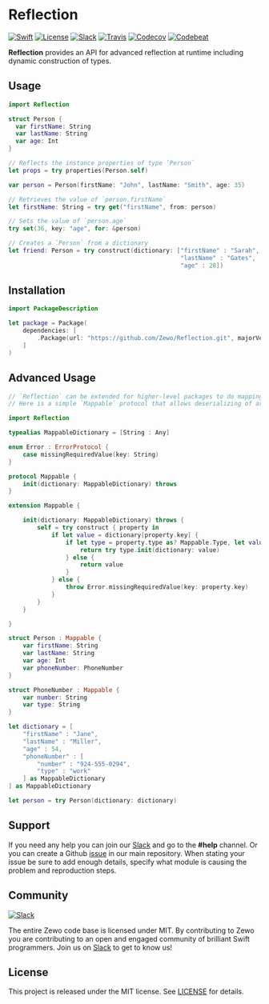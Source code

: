 # Reflection

[![Swift][swift-badge]][swift-url]
[![License][mit-badge]][mit-url]
[![Slack][slack-badge]][slack-url]
[![Travis][travis-badge]][travis-url]
[![Codecov][codecov-badge]][codecov-url]
[![Codebeat][codebeat-badge]][codebeat-url]

**Reflection** provides an API for advanced reflection at runtime including dynamic construction of types.

## Usage

```swift
import Reflection

struct Person {
  var firstName: String
  var lastName: String
  var age: Int
}

// Reflects the instance properties of type `Person`
let props = try properties(Person.self)

var person = Person(firstName: "John", lastName: "Smith", age: 35)

// Retrieves the value of `person.firstName`
let firstName: String = try get("firstName", from: person)

// Sets the value of `person.age`
try set(36, key: "age", for: &person)

// Creates a `Person` from a dictionary
let friend: Person = try construct(dictionary: ["firstName" : "Sarah",
                                                "lastName" : "Gates",
                                                "age" : 28])


```

## Installation

```swift
import PackageDescription

let package = Package(
    dependencies: [
        .Package(url: "https://github.com/Zewo/Reflection.git", majorVersion: 0, minor: 15),
    ]
)
```

## Advanced Usage

```swift
// `Reflection` can be extended for higher-level packages to do mapping and serializing.
// Here is a simple `Mappable` protocol that allows deserializing of arbitrary nested structures.

import Reflection

typealias MappableDictionary = [String : Any]

enum Error : ErrorProtocol {
    case missingRequiredValue(key: String)
}

protocol Mappable {
    init(dictionary: MappableDictionary) throws
}

extension Mappable {

    init(dictionary: MappableDictionary) throws {
        self = try construct { property in
            if let value = dictionary[property.key] {
                if let type = property.type as? Mappable.Type, let value = value as? MappableDictionary {
                    return try type.init(dictionary: value)
                } else {
                    return value
                }
            } else {
                throw Error.missingRequiredValue(key: property.key)
            }
        }
    }

}

struct Person : Mappable {
    var firstName: String
    var lastName: String
    var age: Int
    var phoneNumber: PhoneNumber
}

struct PhoneNumber : Mappable {
    var number: String
    var type: String
}

let dictionary = [
    "firstName" : "Jane",
    "lastName" : "Miller",
    "age" : 54,
    "phoneNumber" : [
        "number" : "924-555-0294",
        "type" : "work"
    ] as MappableDictionary
] as MappableDictionary

let person = try Person(dictionary: dictionary)

```

## Support

If you need any help you can join our [Slack](http://slack.zewo.io) and go to the **#help** channel. Or you can create a Github [issue](https://github.com/Zewo/Zewo/issues/new) in our main repository. When stating your issue be sure to add enough details, specify what module is causing the problem and reproduction steps.

## Community

[![Slack][slack-image]][slack-url]

The entire Zewo code base is licensed under MIT. By contributing to Zewo you are contributing to an open and engaged community of brilliant Swift programmers. Join us on [Slack](http://slack.zewo.io) to get to know us!

## License

This project is released under the MIT license. See [LICENSE](LICENSE) for details.

[swift-badge]: https://img.shields.io/badge/Swift-4.0-orange.svg?style=flat
[swift-url]: https://swift.org
[mit-badge]: https://img.shields.io/badge/License-MIT-blue.svg?style=flat
[mit-url]: https://tldrlegal.com/license/mit-license
[slack-image]: http://s13.postimg.org/ybwy92ktf/Slack.png
[slack-badge]: https://zewo-slackin.herokuapp.com/badge.svg
[slack-url]: http://slack.zewo.io
[travis-badge]: https://travis-ci.org/Zewo/Reflection.svg?branch=master
[travis-url]: https://travis-ci.org/Zewo/Reflection
[codecov-badge]: https://codecov.io/gh/Zewo/Reflection/branch/master/graph/badge.svg
[codecov-url]: https://codecov.io/gh/Zewo/Reflection
[codebeat-badge]: https://codebeat.co/badges/85f3c10b-6574-4956-8c58-bb6ad3ea1268
[codebeat-url]: https://codebeat.co/projects/github-com-zewo-reflection
